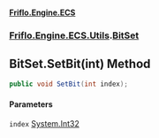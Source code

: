 #### [Friflo.Engine.ECS](index.md#'index')
### [Friflo.Engine.ECS.Utils](Friflo.Engine.ECS.Utils.md#'Friflo.Engine.ECS.Utils').[BitSet](BitSet.md#'Friflo.Engine.ECS.Utils.BitSet')

## BitSet.SetBit(int) Method

```csharp
public void SetBit(int index);
```
#### Parameters

<a name='Friflo.Engine.ECS.Utils.BitSet.SetBit(int).index'></a>

`index` [System.Int32](https://docs.microsoft.com/en-us/dotnet/api/System.Int32#'System.Int32')